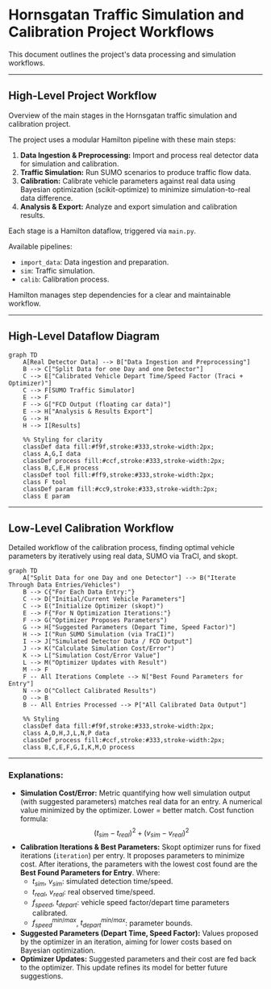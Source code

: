 # Hornsgatan Traffic Simulation and Calibration Project Workflows

This document outlines the project's data processing and simulation workflows.

---

## High-Level Project Workflow

Overview of the main stages in the Hornsgatan traffic simulation and calibration project.

The project uses a modular Hamilton pipeline with these main steps:

1.  **Data Ingestion & Preprocessing:** Import and process real detector data for simulation and calibration.
2.  **Traffic Simulation:** Run SUMO scenarios to produce traffic flow data.
3.  **Calibration:** Calibrate vehicle parameters against real data using Bayesian optimization (scikit-optimize) to minimize simulation-to-real data difference.
4.  **Analysis & Export:** Analyze and export simulation and calibration results.

Each stage is a Hamilton dataflow, triggered via `main.py`.

Available pipelines:

-   `import_data`: Data ingestion and preparation.
-   `sim`: Traffic simulation.
-   `calib`: Calibration process.

Hamilton manages step dependencies for a clear and maintainable workflow. 

---

## High-Level Dataflow Diagram

```mermaid
graph TD
    A[Real Detector Data] --> B["Data Ingestion and Preprocessing"]
    B --> C["Split Data for one Day and one Detector"]
    C --> E["Calibrated Vehicle Depart Time/Speed Factor (Traci + Optimizer)"]
    C --> F[SUMO Traffic Simulator]
    E --> F
    F --> G["FCD Output (floating car data)"]
    E --> H["Analysis & Results Export"]
    G --> H
    H --> I[Results]

    %% Styling for clarity
    classDef data fill:#f9f,stroke:#333,stroke-width:2px;
    class A,G,I data
    classDef process fill:#ccf,stroke:#333,stroke-width:2px;
    class B,C,E,H process
    classDef tool fill:#ff9,stroke:#333,stroke-width:2px;
    class F tool
    classDef param fill:#cc9,stroke:#333,stroke-width:2px;
    class E param
```
 
---

## Low-Level Calibration Workflow

Detailed workflow of the calibration process, finding optimal vehicle parameters by iteratively using real data, SUMO via TraCI, and skopt.

```mermaid
graph TD
    A["Split Data for one Day and one Detector"] --> B("Iterate Through Data Entries/Vehicles")
    B --> C{"For Each Data Entry:"}
    C --> D["Initial/Current Vehicle Parameters"]
    C --> E("Initialize Optimizer (skopt)")
    E --> F{"For N Optimization Iterations:"}
    F --> G("Optimizer Proposes Parameters")
    G --> H["Suggested Parameters (Depart Time, Speed Factor)"]
    H --> I("Run SUMO Simulation (via TraCI)")
    I --> J["Simulated Detector Data / FCD Output"]
    J --> K("Calculate Simulation Cost/Error")
    K --> L["Simulation Cost/Error Value"]
    L --> M("Optimizer Updates with Result")
    M --> F
    F -- All Iterations Complete --> N["Best Found Parameters for Entry"]
    N --> O("Collect Calibrated Results")
    O --> B
    B -- All Entries Processed --> P["All Calibrated Data Output"]

    %% Styling
    classDef data fill:#f9f,stroke:#333,stroke-width:2px;
    class A,D,H,J,L,N,P data
    classDef process fill:#ccf,stroke:#333,stroke-width:2px;
    class B,C,E,F,G,I,K,M,O process
```

---

### Explanations:

*   **Simulation Cost/Error:** Metric quantifying how well simulation output (with suggested parameters) matches real data for an entry. A numerical value minimized by the optimizer. Lower = better match. Cost function formula: $$(t_{sim} - t_{real})^2 + (v_{sim} - v_{real})^2$$
*   **Calibration Iterations & Best Parameters:** Skopt optimizer runs for fixed iterations (`iteration`) per entry. It proposes parameters to minimize cost. After iterations, the parameters with the lowest cost found are the **Best Found Parameters for Entry**.
    Where:
    *   $t_{sim}$, $v_{sim}$: simulated detection time/speed.
    *   $t_{real}$, $v_{real}$: real observed time/speed.
    *   $f_{speed}$, $t_{depart}$: vehicle speed factor/depart time parameters calibrated.
    *   $f_{speed}^{min/max}$, $t_{depart}^{min/max}$: parameter bounds.
*   **Suggested Parameters (Depart Time, Speed Factor):** Values proposed by the optimizer in an iteration, aiming for lower costs based on Bayesian optimization.
*   **Optimizer Updates:** Suggested parameters and their cost are fed back to the optimizer. This update refines its model for better future suggestions.

